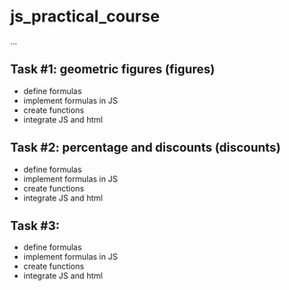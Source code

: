 # js_practical_course

...

## Task #1: geometric figures (figures)

- define formulas
- implement formulas in JS
- create functions
- integrate JS and html

## Task #2: percentage and discounts (discounts)

- define formulas
- implement formulas in JS
- create functions
- integrate JS and html

## Task #3:

- define formulas
- implement formulas in JS
- create functions
- integrate JS and html